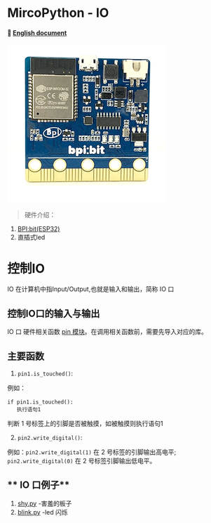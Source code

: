 # MircoPython - IO
#### 📖 [English document](https://github.com/aJantes/MircoPython-IO/blob/master/English_Document.md)
![](album/bit.gif)
> 硬件介绍：
1. [BPI:bit(ESP32)](https://github.com/aJantes/introduce-bpi-bit/blob/master/README.md)
2. 直插式led

# 控制IO

IO 在计算机中指Input/Output,也就是输入和输出，简称 IO 口

## **控制IO口的输入与输出**

IO 口 硬件相关函数 [pin 模块](https://github.com/aJantes/MicroPython-IO/blob/master/source/pins.py)。在调用相关函数前，需要先导入对应的库。
## 主要函数
1. `pin1.is_touched()`:

例如：
 ```
 if pin1.is_touched():
    执行语句1
 ```
判断 1 号标签上的引脚是否被触摸，如被触摸则执行语句1

2. `pin2.write_digital()`:

例如：`pin2.write_digital(1)` 在 2 号标签的引脚输出高电平; `pin2.write_digital(0)` 在 2 号标签引脚输出低电平。


## ** IO 口例子**
1. [shy.py](https://github.com/aJantes/MircoPython-IO/blob/master/shy.py)   -害羞的板子
2. [blink.py](https://github.com/aJantes/MircoPython-IO/blob/master/blink.py) -led 闪烁



